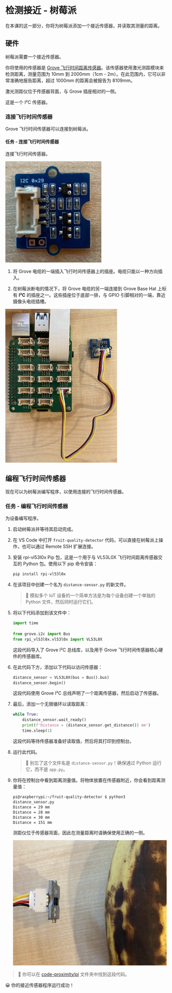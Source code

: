 <!--
CO_OP_TRANSLATOR_METADATA:
{
  "original_hash": "6145a1d791731c8a9d0afd0a1bae5108",
  "translation_date": "2025-08-24T21:53:26+00:00",
  "source_file": "4-manufacturing/lessons/4-trigger-fruit-detector/pi-proximity.md",
  "language_code": "zh"
}
-->
# 检测接近 - 树莓派

在本课的这一部分，你将为树莓派添加一个接近传感器，并读取其测量的距离。

## 硬件

树莓派需要一个接近传感器。

你将使用的传感器是 [Grove 飞行时间距离传感器](https://www.seeedstudio.com/Grove-Time-of-Flight-Distance-Sensor-VL53L0X.html)。该传感器使用激光测距模块来检测距离，测量范围为 10mm 到 2000mm（1cm - 2m）。在此范围内，它可以非常准确地报告距离，超过 1000mm 的距离会被报告为 8109mm。

激光测距仪位于传感器背面，与 Grove 插座相对的一侧。

这是一个 I²C 传感器。

### 连接飞行时间传感器

Grove 飞行时间传感器可以连接到树莓派。

#### 任务 - 连接飞行时间传感器

连接飞行时间传感器。

![一个 Grove 飞行时间传感器](../../../../translated_images/grove-time-of-flight-sensor.d82ff2165bfded9f485de54d8d07195a6270a602696825fca19f629ddfe94e86.zh.png)

1. 将 Grove 电缆的一端插入飞行时间传感器上的插座。电缆只能以一种方向插入。

1. 在树莓派断电的情况下，将 Grove 电缆的另一端连接到 Grove Base Hat 上标有 **I²C** 的插座之一。这些插座位于底部一排，与 GPIO 引脚相对的一端，靠近摄像头电缆插槽。

![Grove 飞行时间传感器连接到 I²C 插座](../../../../translated_images/pi-time-of-flight-sensor.58c8dc04eb3bfb57a7c3019f031433ef4d798d4d7603d565afbf6f3802840dba.zh.png)

## 编程飞行时间传感器

现在可以为树莓派编写程序，以使用连接的飞行时间传感器。

### 任务 - 编程飞行时间传感器

为设备编写程序。

1. 启动树莓派并等待其启动完成。

1. 在 VS Code 中打开 `fruit-quality-detector` 代码，可以直接在树莓派上操作，也可以通过 Remote SSH 扩展连接。

1. 安装 rpi-vl53l0x Pip 包，这是一个用于与 VL53L0X 飞行时间距离传感器交互的 Python 包。使用以下 pip 命令安装：

    ```sh
    pip install rpi-vl53l0x
    ```

1. 在该项目中创建一个名为 `distance-sensor.py` 的新文件。

    > 💁 模拟多个 IoT 设备的一个简单方法是为每个设备创建一个单独的 Python 文件，然后同时运行它们。

1. 将以下代码添加到该文件中：

    ```python
    import time
    
    from grove.i2c import Bus
    from rpi_vl53l0x.vl53l0x import VL53L0X
    ```

    这段代码导入了 Grove I²C 总线库，以及用于 Grove 飞行时间传感器核心硬件的传感器库。

1. 在此代码下方，添加以下代码以访问传感器：

    ```python
    distance_sensor = VL53L0X(bus = Bus().bus)
    distance_sensor.begin()    
    ```

    这段代码使用 Grove I²C 总线声明了一个距离传感器，然后启动了传感器。

1. 最后，添加一个无限循环以读取距离：

    ```python
    while True:
        distance_sensor.wait_ready()
        print(f'Distance = {distance_sensor.get_distance()} mm')
        time.sleep(1)
    ```

    这段代码等待传感器准备好读取值，然后将其打印到控制台。

1. 运行此代码。

    > 💁 别忘了这个文件名是 `distance-sensor.py`！确保通过 Python 运行它，而不是 `app.py`。

1. 你将在控制台中看到距离测量值。将物体放置在传感器附近，你会看到距离测量值：

    ```text
    pi@raspberrypi:~/fruit-quality-detector $ python3 distance_sensor.py 
    Distance = 29 mm
    Distance = 28 mm
    Distance = 30 mm
    Distance = 151 mm
    ```

    测距仪位于传感器背面，因此在测量距离时请确保使用正确的一侧。

    ![飞行时间传感器背面的测距仪对准一根香蕉](../../../../translated_images/time-of-flight-banana.079921ad8b1496e4525dc26b4cdc71a076407aba3e72ba113ba2e38febae92c5.zh.png)

> 💁 你可以在 [code-proximity/pi](../../../../../4-manufacturing/lessons/4-trigger-fruit-detector/code-proximity/pi) 文件夹中找到这段代码。

😀 你的接近传感器程序运行成功！
